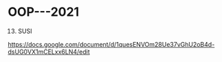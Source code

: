# OOP---2021

13. SUSI

https://docs.google.com/document/d/1quesENVOm28Ue37vGhU2oB4d-dsUG0VX1mCELxx6LN4/edit
